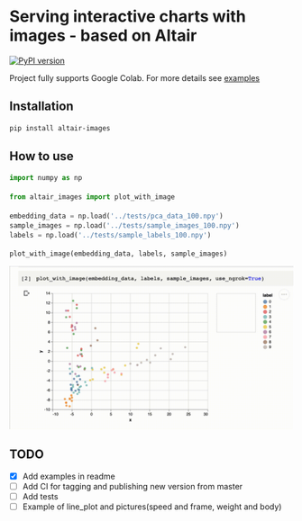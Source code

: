 # Serving interactive charts with images - based on Altair
[![PyPI version](https://badge.fury.io/py/altair-images.svg)](https://badge.fury.io/py/altair-images)

Project fully supports Google Colab. For more details see [examples](examples/examples.ipynb)

## Installation
```sh
pip install altair-images
```

## How to use
```python
import numpy as np

from altair_images import plot_with_image

embedding_data = np.load('../tests/pca_data_100.npy')
sample_images = np.load('../tests/sample_images_100.npy')
labels = np.load('../tests/sample_labels_100.npy')

plot_with_image(embedding_data, labels, sample_images)
```

![Fashion MNIST embeddings](https://raw.githubusercontent.com/lc0/altair-images/master/altair-images.gif)

## TODO
- [x] Add examples in readme
- [ ] Add CI for tagging and publishing new version from master
- [ ] Add tests
- [ ] Example of line_plot and pictures(speed and frame, weight and body)
